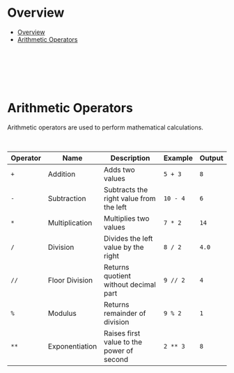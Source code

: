 # Overview

- [Overview](#overview)
- [Arithmetic Operators](#arithmetic-operators)

&nbsp;

&nbsp;

&nbsp;

# Arithmetic Operators

Arithmetic operators are used to perform mathematical calculations.

&nbsp;

| Operator | Name           | Description                               | Example  | Output |
| -------- | -------------- | ----------------------------------------- | -------- | ------ |
| `+`      | Addition       | Adds two values                           | `5 + 3`  | `8`    |
| `-`      | Subtraction    | Subtracts the right value from the left   | `10 - 4` | `6`    |
| `*`      | Multiplication | Multiplies two values                     | `7 * 2`  | `14`   |
| `/`      | Division       | Divides the left value by the right       | `8 / 2`  | `4.0`  |
| `//`     | Floor Division | Returns quotient without decimal part     | `9 // 2` | `4`    |
| `%`      | Modulus        | Returns remainder of division             | `9 % 2`  | `1`    |
| `**`     | Exponentiation | Raises first value to the power of second | `2 ** 3` | `8`    |

&nbsp;

&nbsp;

&nbsp;

&nbsp;
